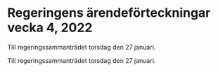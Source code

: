 # Regeringens ärendeförteckningar vecka 4, 2022

Till regeringssammanträdet torsdag den 27 januari.

Till regeringssammanträdet torsdag den 27 januari.
